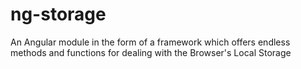 # ng-storage
An Angular module in the form of a framework which offers endless methods and functions for dealing with the Browser's Local Storage
